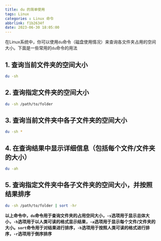 ```yaml
---
title: du 的简单使用
tags: Linux
categories : Linux 命令
abbrlink: f1b2634f
date: 2023-06-30 18:05:00
---
```


在Linux系统中，你可以使用`du`命令（磁盘使用情况）来查询各文件夹占用的空间大小。下面是一些常用的`du`命令的用法

## 1. 查询当前文件夹的空间大小

```bash
du -sh
```

## 2. 查询指定文件夹的空间大小

```bash
du -sh /path/to/folder
```

## 3. 查询当前文件夹中各子文件夹的空间大小

```bash
du -sh *
```

## 4. 在查询结果中显示详细信息（包括每个文件/文件夹的大小）

```bash
du -ah
```

## 5. 查询指定文件夹中各子文件夹的空间大小，并按照结果排序

```bash
du -sh /path/to/folder | sort -hr
```

**以上命令中，`du`命令用于查询文件夹的占用空间大小，`-s`选项用于显示总体大小，`-h`选项用于以人类可读的格式显示结果，`-a`选项用于显示每个文件/文件夹的大小。`sort`命令用于对结果进行排序，`-h`选项用于按照人类可读的格式进行排序，`-r`选项用于倒序排序**

